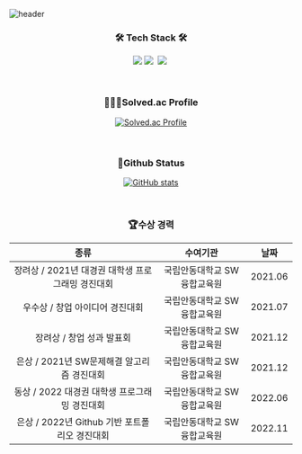 <!-- 프로필 -->
![header](https://capsule-render.vercel.app/api?type=slice&height=200&section=header&text=Hello!+I'm+JAEMIN&fontSize=70&fontColor=C4D1C5)

<h3 align="center">🛠 Tech Stack 🛠</h3>

<p align="center">
  <img src="https://img.shields.io/badge/Java-000000?style=flat-square&logo=IntelliJ+IDEA&logoColor=white"><!-- 자바 -->
  <img src="https://img.shields.io/badge/springboot-6DB33F?style=flat-square&logo=springboot&logoColor=white">&nbsp <!-- 스프링부트 -->
  <img src="https://img.shields.io/badge/Node.js-339933?style=flat-square&logo=Node.js&logoColor=white"/></a>&nbsp<!-- Node.js -->
</p>

<br>
<!-- 코딩테스트 프로필 -->
<h3 align="center">👩🏻‍💻Solved.ac Profile</h3>
<div align="center" style="text-align:center">
  
[![Solved.ac Profile](http://mazassumnida.wtf/api/v2/generate_badge?boj=pparkjae0405)](https://solved.ac/pparkjae0405/)
  
</div>

<br>

<!-- 깃헙 활동 -->
<h3 align="center">💬Github Status</h3>

<div align="center" style="text-align:center">

[![GitHub stats](https://github-readme-stats.vercel.app/api?username=pparkjae0405)](https://github.com/pparkjae0405/github-readme-stats)

</div>

<br>

<!-- 수상 경력 -->
<h3 align="center">🏆수상 경력</h3>
<div align="center" style="text-align:center">
  
|종류|수여기관|날짜|
|:---:|:---:|:---:|
|장려상 / 2021년 대경권 대학생 프로그래밍 경진대회|국립안동대학교 SW융합교육원|2021.06|
|우수상 / 창업 아이디어 경진대회|국립안동대학교 SW융합교육원|2021.07|
|장려상 / 창업 성과 발표회|국립안동대학교 SW융합교육원|2021.12|
|은상 / 2021년 SW문제해결 알고리즘 경진대회|국립안동대학교 SW융합교육원|2021.12|
|동상 / 2022 대경권 대학생 프로그래밍 경진대회|국립안동대학교 SW융합교육원|2022.06|
|은상 / 2022년 Github 기반 포트폴리오 경진대회|국립안동대학교 SW융합교육원|2022.11|
  
</div>

<br>
